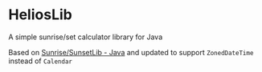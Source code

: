 # HeliosLib
A simple sunrise/set calculator library for Java

Based on [Sunrise/SunsetLib - Java](https://github.com/mikereedell/sunrisesunsetlib-java) and updated to support `ZonedDateTime` instead of `Calendar`

